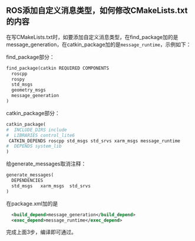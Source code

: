 ## ROS添加自定义消息类型，如何修改CMakeLists.txt的内容

在写CMakeLists.txt时，如要添加自定义消息类型，在find_package加的是message_generation，在catkin_package加的是`message_runtime`，示例如下：

find_package部分：

```txt
find_package(catkin REQUIRED COMPONENTS
  roscpp
  rospy
  std_msgs
  geometry_msgs
  message_generation
)
```

catkin_package部分：

```python
catkin_package(
#  INCLUDE_DIRS include
#  LIBRARIES control_lite6
 CATKIN_DEPENDS roscpp std_msgs std_srvs xarm_msgs message_runtime
#  DEPENDS system_lib
)
```

给generate_messages取消注释：

```python
generate_messages(
  DEPENDENCIES
  std_msgs   xarm_msgs  std_srvs
)
```

在package.xml加的是

```xml
  <build_depend>message_generation</build_depend>
  <exec_depend>message_runtime</exec_depend>
```

完成上面3步，编译即可通过。
